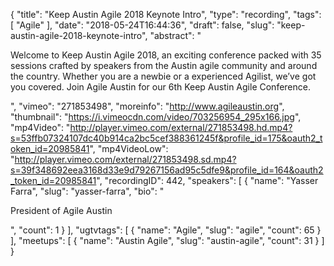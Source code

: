 {
  "title": "Keep Austin Agile 2018 Keynote Intro",
  "type": "recording",
  "tags": [
    "Agile"
  ],
  "date": "2018-05-24T16:44:36",
  "draft": false,
  "slug": "keep-austin-agile-2018-keynote-intro",
  "abstract": "<p>Welcome to Keep Austin Agile 2018, an exciting conference packed with 35 sessions crafted by speakers from the Austin agile community and around the country. Whether you are a newbie or a experienced Agilist, we’ve got you covered. Join Agile Austin for our 6th Keep Austin Agile Conference. </p>",
  "vimeo": "271853498",
  "moreinfo": "http://www.agileaustin.org",
  "thumbnail": "https://i.vimeocdn.com/video/703256954_295x166.jpg",
  "mp4Video": "http://player.vimeo.com/external/271853498.hd.mp4?s=53ffb07324107dc40b914ca2bc5cef388361245f&profile_id=175&oauth2_token_id=20985841",
  "mp4VideoLow": "http://player.vimeo.com/external/271853498.sd.mp4?s=39f348692eea3168d33e9d79267156ad95c5dfe9&profile_id=164&oauth2_token_id=20985841",
  "recordingID": 442,
  "speakers": [
    {
      "name": "Yasser Farra",
      "slug": "yasser-farra",
      "bio": "<p>President of Agile Austin</p>",
      "count": 1
    }
  ],
  "ugtvtags": [
    {
      "name": "Agile",
      "slug": "agile",
      "count": 65
    }
  ],
  "meetups": [
    {
      "name": "Austin Agile",
      "slug": "austin-agile",
      "count": 31
    }
  ]
}